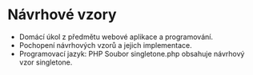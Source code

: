 # Návrhové vzory

- Domácí úkol z předmětu webové aplikace a programování.
- Pochopení návrhových vzorů a jejich implementace.
- Programovací jazyk: PHP
Soubor singletone.php obsahuje návrhový vzor singletone.